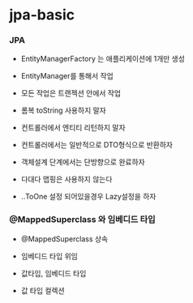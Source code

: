 # jpa-basic

### JPA
- EntityManagerFactory 는 애플리케이션에 1개만 생성
- EntityManager를 통해서 작업
- 모든 작업은 트랜젝션 안에서 작업

- 롬복 toString 사용하지 말자
- 컨트롤러에서 엔티티 리턴하지 말자
- 컨트롤러에서는 일반적으로 DTO형식으로 반환하자

- 객체설계 단계에서는 단방향으로 완료하자
- 다대다 맵핑은 사용하지 않는다

- ..ToOne 설정 되어있을경우 Lazy설정을 하자


### @MappedSuperclass 와 임베디드 타입
- @MappedSuperclass 상속
- 임베디드 타입 위임

- 값타입, 임베디드 타입
- 값 타입 컬렉션